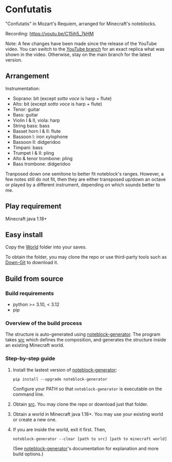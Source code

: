 # Confutatis
"Confutatis" in Mozart's Requiem, arranged for Minecraft's noteblocks.

Recording: https://youtu.be/C15ih5_7kHM

Note: A few changes have been made since the release of the YouTube video. You can switch to the [YouTube branch](https://github.com/FelixFourcolor/Confutatis/tree/YouTube) for an exact replica what was shown in the video. Otherwise, stay on the main branch for the latest version.

## Arrangement
Instrumentation:
* Soprano: bit (except *sotto voce* is harp + flute)
* Alto: bit (except *sotto voce* is harp + flute)
* Tenor: guitar
* Bass: guitar
* Violin I & II, viola: harp
* String bass: bass
* Basset horn I & II: flute
* Bassoon I: iron xylophone
* Bassoon II: didgeridoo
* Timpani: bass
* Trumpet I & II: pling
* Alto & tenor trombone: pling
* Bass trombone: didgeridoo

Tranposed down one semitone to better fit noteblock's ranges. However, a few notes still do not fit, then they are either transposed up/down an octave or played by a different instrument, depending on which sounds better to me.

## Play requirement
Minecraft java 1.18+

## Easy install 
Copy the [World](https://github.com/FelixFourcolor/Confutatis/tree/main/World) folder into your saves.

To obtain the folder, you may clone the repo or use third-party tools such as [Down-Git](https://minhaskamal.github.io/DownGit) to download it.

## Build from source
### Build requirements
* python >= 3.10, < 3.12
* pip

### Overview of the build process
The structure is auto-generated using [noteblock-generator](https://github.com/FelixFourcolor/noteblock-generator). The program takes [src](https://github.com/FelixFourcolor/Confutatis/tree/main/src) which defines the composition, and generates the structure inside an existing Minecraft world.

### Step-by-step guide

1. Install the lastest version of [noteblock-generator](https://github.com/FelixFourcolor/noteblock-generator):
    ```
    pip install --upgrade noteblock-generator
    ```
    Configure your PATH so that `noteblock-generator` is executable on the command line.

2. Obtain [src](https://github.com/FelixFourcolor/Confutatis/tree/main/src). You may clone the repo or download just that folder.

3. Obtain a world in Minecraft java 1.18+. You may use your existing world or create a new one. 

4. If you are inside the world, exit it first. Then,
    ```
    noteblock-generator --clear [path to src] [path to minecraft world]
    ```

    (See [noteblock-generator](https://github.com/FelixFourcolor/noteblock-generator)'s documentation for explanation and more build options.)
